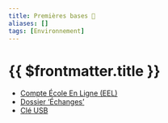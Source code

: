 ```yaml
---
title: Premières bases 🚧
aliases: []
tags: [Environnement]
---
```


# {{ $frontmatter.title }}


- [Compte École En Ligne (EEL)](compte-eel)
- [Dossier ‘Échanges’](dossier-echanges)
- [Clé USB](sauvegarde-cle-usb)
